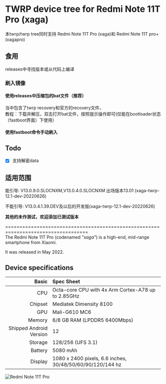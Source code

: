 # TWRP device tree for Redmi Note 11T Pro (xaga)
本twrp/twrp tree同时支持 Redmi Note 11T Pro (xaga)和 Redmi Note 11T pro+ (xagapro)

## 食用
releases中寻找版本或从代码上编译

### 刷入镜像

#### 使用releases中压缩包的bat文件（推荐）<br>
当中包含了twrp recovery和官方的recovery文件，<br>
教程：下载并解压，双击打开bat文件，按照提示操作即可(仅能在bootloader状态（fastboot界面）下使用）<br>
#### 使用fastboot命令手动刷入

## Todo
- [x] 支持解密data
## 适用范围
能引导:
V13.0.9.0.SLOCNXM,V13.0.4.0.SLOCNXM 出场版本13.01 (xaga-twrp-12.1-dev-20220626)

不能引导:
V13.0.4.1.39.DEV及以后的开发版(xaga-twrp-12.1-dev-20220626)

**其他的未作测试，欢迎添加已测试版本**

===================================================================================<br>
The Redmi Note 11T Pro (codenamed _"xaga"_) is a high-end, mid-range smartphone from Xiaomi.

It was released in May 2022.

## Device specifications

Basic   | Spec Sheet
-------:|:-------------------------
CPU     | Octa-core CPU with 4x Arm Cortex-A78 up to 2.85GHz
Chipset | Mediatek Dimensity 8100
GPU     | Mali-G610 MC6
Memory  | 6/8 GB RAM (LPDDR5 6400Mbps)
Shipped Android Version | 12
Storage | 128/256 (UFS 3.1)
Battery | 5080 mAh
Display | 1080 x 2400 pixels, 6.6 inches, 30/48/50/60/90/120/144 hz

![Redmi Note 11T Pro](https://cdn.cnbj0.fds.api.mi-img.com/b2c-shopapi-pms/pms_1653384568.5698588.png)
